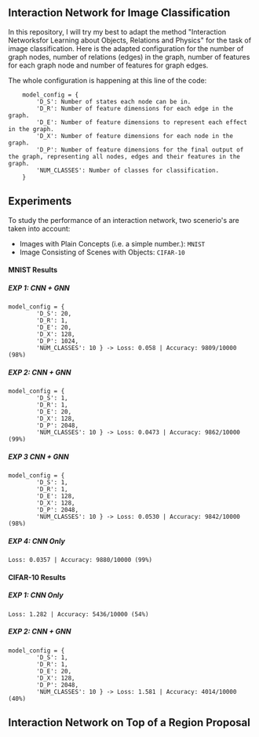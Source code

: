 ## Interaction Network for Image Classification 
In this repository, I will try my best to adapt the method "Interaction Networksfor Learning about Objects, Relations and Physics" for the task of image classification.
Here is the adapted configuration for the number of graph nodes, number of relations (edges) in the graph, number of features for each graph node and number of features for graph edges. 

The whole configuration is happening at this line of the code:

```
    model_config = {
        'D_S': Number of states each node can be in.
        'D_R': Number of feature dimensions for each edge in the graph.
        'D_E': Number of feature dimensions to represent each effect in the graph.
        'D_X': Number of feature dimensions for each node in the graph.
        'D_P': Number of feature dimensions for the final output of the graph, representing all nodes, edges and their features in the graph.
        'NUM_CLASSES': Number of classes for classification.
    }
```

## Experiments
To study the performance of an interaction network, two scenerio's are taken into account:

* Images with Plain Concepts (i.e. a simple number.): `MNIST`
* Image Consisting of Scenes with Objects: `CIFAR-10`

#### MNIST Results
##### EXP 1: CNN + GNN

```
model_config = {
        'D_S': 20, 
        'D_R': 1,
        'D_E': 20,
        'D_X': 128,
        'D_P': 1024,
        'NUM_CLASSES': 10 } -> Loss: 0.058 | Accuracy: 9809/10000 (98%)
```

##### EXP 2: CNN + GNN
```
model_config = {
        'D_S': 1,
        'D_R': 1,
        'D_E': 20,
        'D_X': 128,
        'D_P': 2048,
        'NUM_CLASSES': 10 } -> Loss: 0.0473 | Accuracy: 9862/10000 (99%)
```

##### EXP 3 CNN + GNN

```
model_config = {
        'D_S': 1,
        'D_R': 1,
        'D_E': 128,
        'D_X': 128,
        'D_P': 2048,
        'NUM_CLASSES': 10 } -> Loss: 0.0530 | Accuracy: 9842/10000 (98%)
```

##### EXP 4: CNN Only

```
Loss: 0.0357 | Accuracy: 9880/10000 (99%)
```

#### CIFAR-10 Results


##### EXP 1: CNN Only

```
Loss: 1.282 | Accuracy: 5436/10000 (54%)
```

##### EXP 2: CNN + GNN

```
model_config = {
        'D_S': 1,
        'D_R': 1,
        'D_E': 20,
        'D_X': 128,
        'D_P': 2048,
        'NUM_CLASSES': 10 } -> Loss: 1.581 | Accuracy: 4014/10000 (40%)
```

## Interaction Network on Top of a Region Proposal
